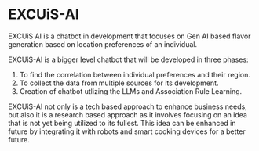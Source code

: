 # EXCUiS-AI
EXCUiS AI is a chatbot in development that focuses on Gen AI based flavor generation based on location preferences of an individual.

EXCUiS-AI is a bigger level chatbot that will be developed in three phases:
1) To find the correlation between individual preferences and their region.
2) To collect the data from multiple sources for its development.
3) Creation of chatbot utlizing the LLMs and Association Rule Learning.

EXCUiS-AI not only is a tech based approach to enhance business needs, but also it is a research based approach as it involves focusing on an idea that is not yet being utilized to its fullest.
This idea can be enhanced in future by integrating it with robots and smart cooking devices for a better future.
